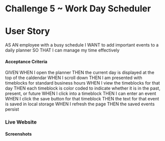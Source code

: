 # Challenge 5 ~ Work Day Scheduler
<h1> User Story </h1>
<p> 
AS AN employee with a busy schedule
I WANT to add important events to a daily planner
SO THAT I can manage my time effectively 
</p>

<h4> Acceptance Criteria </h4>
<p>
GIVEN
WHEN I open the planner
THEN the current day is displayed at the top of the caldendar
WHEN I scroll down
THEN I am presented with timeblocks for standard business hours
WHEN I view the timeblocks for that day
THEN each timeblock is color coded to indicate whether it is in the past, present, or future
WHEN I click into a timeblock
THEN I can enter an event
WHEN I click the save button for that timeblock
THEN the text for that event is saved in local storage
WHEN I refresh the page
THEN the saved events persist
</p>

<h3> Live Website </h3>

<h4> Screenshots </h4>
